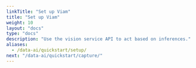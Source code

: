 ```yaml
---
linkTitle: "Set up Viam"
title: "Set up Viam"
weight: 10
layout: "docs"
type: "docs"
description: "Use the vision service API to act based on inferences."
aliases:
  - /data-ai/quickstart/setup/
next: "/data-ai/quickstart/capture/"
---
```

